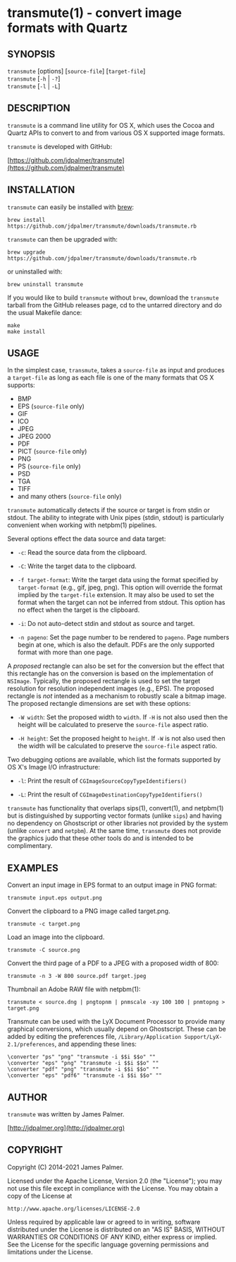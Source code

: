 transmute(1) - convert image formats with Quartz
================================================

## SYNOPSIS

`transmute` [options] [`source-file`] [`target-file`]  
`transmute` [`-h` | `-?`]  
`transmute` [`-l` | `-L`]

## DESCRIPTION

`transmute` is a command line utility for OS X, which uses the
Cocoa and Quartz APIs to convert to and from various OS X supported
image formats.

`transmute` is developed with GitHub:

[https://github.com/jdpalmer/transmute](https://github.com/jdpalmer/transmute)

## INSTALLATION

`transmute` can easily be installed with [brew](http://brew.sh/):

    brew install https://github.com/jdpalmer/transmute/downloads/transmute.rb

`transmute` can then be upgraded with:

    brew upgrade https://github.com/jdpalmer/transmute/downloads/transmute.rb

or uninstalled with:

    brew uninstall transmute

If you would like to build `transmute` without `brew`, download the
`transmute` tarball from the GitHub releases page, cd to the
untarred directory and do the usual Makefile dance:

    make
    make install

## USAGE

In the simplest case, `transmute`, takes a `source-file` as input and
produces a `target-file` as long as each file is one of the many
formats that OS X supports:

* BMP
* EPS (`source-file` only)
* GIF
* ICO
* JPEG
* JPEG 2000
* PDF
* PICT (`source-file` only)
* PNG
* PS (`source-file` only)
* PSD
* TGA
* TIFF
* and many others (`source-file` only)

`transmute` automatically detects if the source or target is from
stdin or stdout. The ability to integrate with Unix pipes (stdin,
stdout) is particularly convenient when working with netpbm(1)
pipelines.

Several options effect the data source and data target:

* `-c`:
  Read the source data from the clipboard.

* `-C`:
  Write the target data to the clipboard.

* `-f target-format`:
  Write the target data using the format specified by `target-format`
  (e.g., gif, jpeg, png). This option will override the format implied
  by the `target-file` extension.  It may also be used to set the
  format when the target can not be inferred from stdout. This option
  has no effect when the target is the clipboard.

* `-i`:
  Do not auto-detect stdin and stdout as source and target.

* `-n pageno`:
  Set the page number to be rendered to `pageno`. Page numbers begin
  at one, which is also the default. PDFs are the only supported
  format with more than one page.

A *proposed* rectangle can also be set for the conversion but the
effect that this rectangle has on the conversion is based on the
implementation of `NSImage`. Typically, the proposed rectangle is
used to set the target resolution for resolution independent images
(e.g., EPS). The proposed rectangle is *not* intended as a mechanism
to robustly scale a bitmap image. The proposed rectangle dimensions
are set with these options:

* `-W width`:
  Set the proposed width to `width`. If `-H` is not also used then the
  height will be calculated to preserve the `source-file` aspect ratio.

* `-H height`:
  Set the proposed height to `height`. If `-W` is not also used then the
  width will be calculated to preserve the `source-file` aspect ratio.

Two debugging options are available, which list the formats supported
by OS X's Image I/O infrastructure:

* `-l`:
  Print the result of `CGImageSourceCopyTypeIdentifiers()`

* `-L`:
  Print the result of `CGImageDestinationCopyTypeIdentifiers()`

`transmute` has functionality that overlaps sips(1),
convert(1), and netpbm(1) but is distinguished by supporting vector
formats (unlike `sips`) and having no dependency on Ghostscript or
other libraries not provided by the system (unlike `convert` and
`netpbm`). At the same time, `transmute` does not provide the
graphics judo that these other tools do and is intended to be
complimentary.

## EXAMPLES

Convert an input image in EPS format to an output image in PNG format:

    transmute input.eps output.png
    
Convert the clipboard to a PNG image called target.png.

    transmute -c target.png

Load an image into the clipboard.

    transmute -C source.png

Convert the third page of a PDF to a JPEG with a proposed width of 800:

    transmute -n 3 -W 800 source.pdf target.jpeg

Thumbnail an Adobe RAW file with netpbm(1):

    transmute < source.dng | pngtopnm | pnmscale -xy 100 100 | pnmtopng > target.png

Transmute can be used with the LyX Document Processor to provide many
graphical conversions, which usually depend on Ghostscript. These can
be added by editing the preferences file,  `/Library/Application
Support/LyX-2.1/preferences`, and appending these lines:

    \converter "ps" "png" "transmute -i $$i $$o" ""
    \converter "eps" "png" "transmute -i $$i $$o" ""
    \converter "pdf" "png" "transmute -i $$i $$o" ""
    \converter "eps" "pdf6" "transmute -i $$i $$o" ""

## AUTHOR

`transmute` was written by James Palmer.

[http://jdpalmer.org](http://jdpalmer.org)

## COPYRIGHT

Copyright (C) 2014-2021 James Palmer.

Licensed under the Apache License, Version 2.0 (the "License");
you may not use this file except in compliance with the License.
You may obtain a copy of the License at

    http://www.apache.org/licenses/LICENSE-2.0

Unless required by applicable law or agreed to in writing, software
distributed under the License is distributed on an "AS IS" BASIS,
WITHOUT WARRANTIES OR CONDITIONS OF ANY KIND, either express
or implied. See the License for the specific language governing
permissions and limitations under the License.
